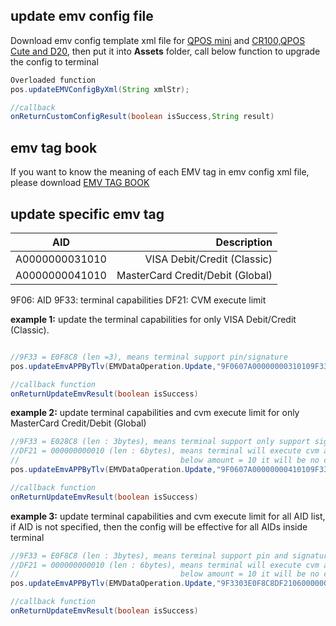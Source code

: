 ## update emv config file

Download emv config template xml file for [QPOS mini](https://drive.google.com/file/d/1W3bgT9MXwN40WlaYviEqDxHu21DMlXu4/view?usp=sharing) and [CR100,QPOS Cute and D20](https://drive.google.com/file/d/126dWWzGdwwRupAX8Y0b0gc1eKr871BD4/view?usp=sharing), then put it into **Assets** folder, call below function to upgrade the config to terminal

``` java
Overloaded function
pos.updateEMVConfigByXml(String xmlStr);

//callback
onReturnCustomConfigResult(boolean isSuccess,String result)

```

## emv tag book

If you want to know the meaning of each EMV tag in emv config xml file, please download [EMV TAG BOOK](https://drive.google.com/file/d/181_DZb561_U8Buq8Bn3wiaFzgE3rYgjg/view?usp=sharing)



## update specific emv tag
|   AID           |              Description           |  
|      :--:       |            ---:                    |
|A0000000031010   |   VISA Debit/Credit (Classic)      | 
|A0000000041010   |   MasterCard Credit/Debit (Global) |

9F06: AID
9F33: terminal capabilities
DF21: CVM execute limit

**example 1:**
update the terminal capabilities for only VISA Debit/Credit (Classic). 

``` java

//9F33 = E0F8C8 (len =3), means terminal support pin/signature 
pos.updateEmvAPPByTlv(EMVDataOperation.Update,"9F0607A00000000310109F3303E0F8C8");

//callback function
onReturnUpdateEmvResult(boolean isSuccess)

```
**example 2:**
update terminal capabilities and cvm execute limit for only MasterCard Credit/Debit (Global)
``` java
//9F33 = E028C8 (len : 3bytes), means terminal support only support signature, disable pin
//DF21 = 000000000010 (len : 6bytes), means terminal will execute cvm above amount = 10
//                                    below amount = 10 it will be no cvm , which is no pin, no signature 
pos.updateEmvAPPByTlv(EMVDataOperation.Update,"9F0607A00000000410109F3303E028C8DF2106000000000010");

//callback function
onReturnUpdateEmvResult(boolean isSuccess)

```
**example 3:**
update terminal capabilities and cvm execute limit for all AID list, if AID is not specified, then the config will be effective for all AIDs inside terminal
``` java
//9F33 = E0F8C8 (len : 3bytes), means terminal support pin and signature
//DF21 = 000000000010 (len : 6bytes), means terminal will execute cvm above amount = 10
//                                    below amount = 10 it will be no cvm , which is no pin, no signature 
pos.updateEmvAPPByTlv(EMVDataOperation.Update,"9F3303E0F8C8DF2106000000000010");

//callback function
onReturnUpdateEmvResult(boolean isSuccess)

```

